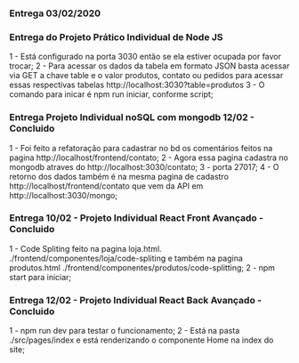 ### Entrega 03/02/2020

### Entrega do Projeto Prático Individual de Node JS

1 - Está configurado na porta 3030 então se ela estiver ocupada por favor trocar;
2 - Para acessar os dados da tabela em formato JSON basta acessar via GET a chave table e o valor produtos, contato ou pedidos para acessar essas respectivas tabelas http://localhost:3030?table=produtos
3 - O comando para inicar é npm run iniciar, conforme script;

### Entrega Projeto Individual noSQL com mongodb 12/02 - Concluido

1 - Foi feito a refatoração para cadastrar no bd os comentários feitos na pagina http://localhost/frontend/contato;
2 - Agora essa pagina cadastra no mongodb atraves do http://localhost:3030/contato;
3 - porta 27017;
4 - O retorno dos dados também é na mesma pagina de cadastro http://localhost/frontend/contato que vem da API em http://localhost:3030/mongo;

### Entrega 10/02 - Projeto Individual React Front Avançado - Concluido

1 - Code Spliting feito na pagina loja.html. ./frontend/componentes/loja/code-spliting e também na pagina produtos.html ./frontend/componentes/produtos/code-splitting;
2 - npm start para iniciar;

### Entrega 12/02 - Projeto Individual React Back Avançado - Concluido

1 - npm run dev para testar o funcionamento;
2 - Está na pasta ./src/pages/index e está renderizando o componente Home na index do site;
 
